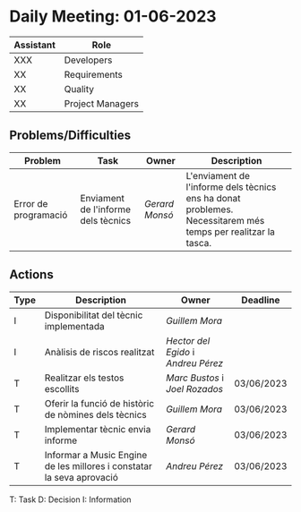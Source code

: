 # Daily Meeting: 01-06-2023

| Assistant | Role             |  
|-----------|------------------|
| XXX       | Developers       |   
| XX        | Requirements     |  
| XX        | Quality          |
| XX        | Project Managers |

## Problems/Difficulties

| Problem              | Task                                | Owner          | Description                                                                                                  |
|----------------------|-------------------------------------|----------------|--------------------------------------------------------------------------------------------------------------|
| Error de programació | Enviament de l'informe dels tècnics | _Gerard Monsó_ | L'enviament de l'informe dels tècnics ens ha donat problemes. Necessitarem més temps per realitzar la tasca. |

## Actions

| Type | Description                                                           | Owner                               | Deadline   |
|------|-----------------------------------------------------------------------|-------------------------------------|------------|
| I    | Disponibilitat del tècnic implementada                                | _Guillem Mora_                      |            |
| I    | Anàlisis de riscos realitzat                                          | _Hector del Egido_ i _Andreu Pérez_ |            |
| T    | Realitzar els testos escollits                                        | _Marc Bustos_ i _Joel Rozados_      | 03/06/2023 |
| T    | Oferir la funció de històric de nòmines dels tècnics                  | _Guillem Mora_                      | 03/06/2023 |
| T    | Implementar tècnic envia informe                                      | _Gerard Monsó_                      | 03/06/2023 |
| T    | Informar a Music Engine de les millores i constatar la seva aprovació | _Andreu Pérez_                      | 03/06/2023 |


T: Task
D: Decision
I: Information